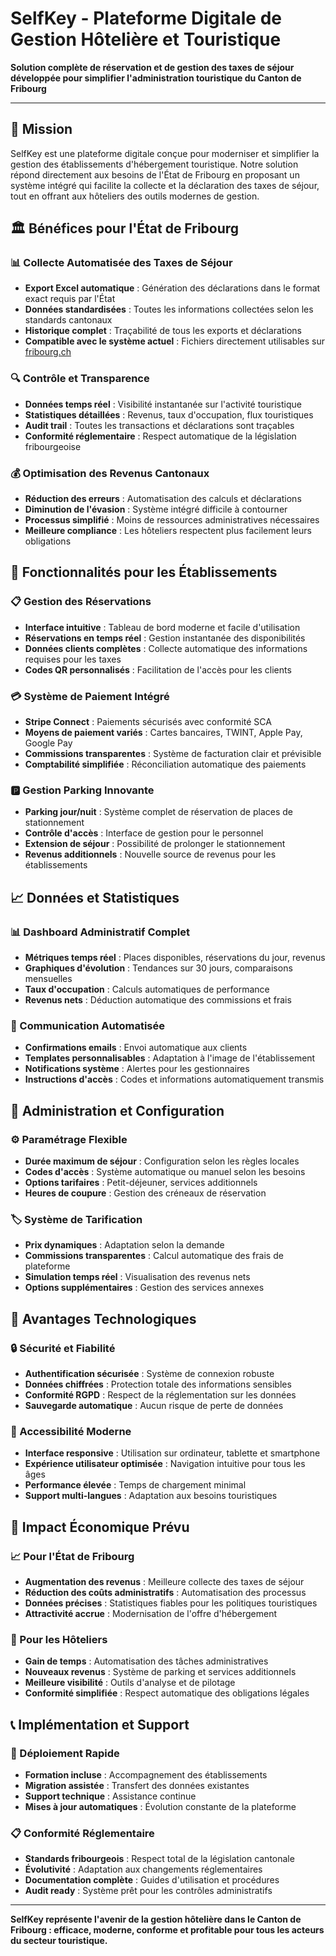 # SelfKey - Plateforme Digitale de Gestion Hôtelière et Touristique

**Solution complète de réservation et de gestion des taxes de séjour développée pour simplifier l'administration touristique du Canton de Fribourg**

---

## 🎯 Mission

SelfKey est une plateforme digitale conçue pour moderniser et simplifier la gestion des établissements d'hébergement touristique. Notre solution répond directement aux besoins de l'État de Fribourg en proposant un système intégré qui facilite la collecte et la déclaration des taxes de séjour, tout en offrant aux hôteliers des outils modernes de gestion.

## 🏛️ Bénéfices pour l'État de Fribourg

### 📊 Collecte Automatisée des Taxes de Séjour

- **Export Excel automatique** : Génération des déclarations dans le format exact requis par l'État
- **Données standardisées** : Toutes les informations collectées selon les standards cantonaux
- **Historique complet** : Traçabilité de tous les exports et déclarations
- **Compatible avec le système actuel** : Fichiers directement utilisables sur [fribourg.ch](https://fribourg.ch/fr/uft-ftv/checkin-fr-ts/)

### 🔍 Contrôle et Transparence

- **Données temps réel** : Visibilité instantanée sur l'activité touristique
- **Statistiques détaillées** : Revenus, taux d'occupation, flux touristiques
- **Audit trail** : Toutes les transactions et déclarations sont traçables
- **Conformité réglementaire** : Respect automatique de la législation fribourgeoise

### 💰 Optimisation des Revenus Cantonaux

- **Réduction des erreurs** : Automatisation des calculs et déclarations
- **Diminution de l'évasion** : Système intégré difficile à contourner
- **Processus simplifié** : Moins de ressources administratives nécessaires
- **Meilleure compliance** : Les hôteliers respectent plus facilement leurs obligations

## 🏨 Fonctionnalités pour les Établissements

### 📋 Gestion des Réservations

- **Interface intuitive** : Tableau de bord moderne et facile d'utilisation
- **Réservations en temps réel** : Gestion instantanée des disponibilités
- **Données clients complètes** : Collecte automatique des informations requises pour les taxes
- **Codes QR personnalisés** : Facilitation de l'accès pour les clients

### 💳 Système de Paiement Intégré

- **Stripe Connect** : Paiements sécurisés avec conformité SCA
- **Moyens de paiement variés** : Cartes bancaires, TWINT, Apple Pay, Google Pay
- **Commissions transparentes** : Système de facturation clair et prévisible
- **Comptabilité simplifiée** : Réconciliation automatique des paiements

### 🅿️ Gestion Parking Innovante

- **Parking jour/nuit** : Système complet de réservation de places de stationnement
- **Contrôle d'accès** : Interface de gestion pour le personnel
- **Extension de séjour** : Possibilité de prolonger le stationnement
- **Revenus additionnels** : Nouvelle source de revenus pour les établissements

## 📈 Données et Statistiques

### 📊 Dashboard Administratif Complet

- **Métriques temps réel** : Places disponibles, réservations du jour, revenus
- **Graphiques d'évolution** : Tendances sur 30 jours, comparaisons mensuelles
- **Taux d'occupation** : Calculs automatiques de performance
- **Revenus nets** : Déduction automatique des commissions et frais

### 📧 Communication Automatisée

- **Confirmations emails** : Envoi automatique aux clients
- **Templates personnalisables** : Adaptation à l'image de l'établissement
- **Notifications système** : Alertes pour les gestionnaires
- **Instructions d'accès** : Codes et informations automatiquement transmis

## 🔧 Administration et Configuration

### ⚙️ Paramétrage Flexible

- **Durée maximum de séjour** : Configuration selon les règles locales
- **Codes d'accès** : Système automatique ou manuel selon les besoins
- **Options tarifaires** : Petit-déjeuner, services additionnels
- **Heures de coupure** : Gestion des créneaux de réservation

### 🏷️ Système de Tarification

- **Prix dynamiques** : Adaptation selon la demande
- **Commissions transparentes** : Calcul automatique des frais de plateforme
- **Simulation temps réel** : Visualisation des revenus nets
- **Options supplémentaires** : Gestion des services annexes

## 🚀 Avantages Technologiques

### 🔒 Sécurité et Fiabilité

- **Authentification sécurisée** : Système de connexion robuste
- **Données chiffrées** : Protection totale des informations sensibles
- **Conformité RGPD** : Respect de la réglementation sur les données
- **Sauvegarde automatique** : Aucun risque de perte de données

### 📱 Accessibilité Moderne

- **Interface responsive** : Utilisation sur ordinateur, tablette et smartphone
- **Expérience utilisateur optimisée** : Navigation intuitive pour tous les âges
- **Performance élevée** : Temps de chargement minimal
- **Support multi-langues** : Adaptation aux besoins touristiques

## 🎯 Impact Économique Prévu

### 📈 Pour l'État de Fribourg

- **Augmentation des revenus** : Meilleure collecte des taxes de séjour
- **Réduction des coûts administratifs** : Automatisation des processus
- **Données précises** : Statistiques fiables pour les politiques touristiques
- **Attractivité accrue** : Modernisation de l'offre d'hébergement

### 🏨 Pour les Hôteliers

- **Gain de temps** : Automatisation des tâches administratives
- **Nouveaux revenus** : Système de parking et services additionnels
- **Meilleure visibilité** : Outils d'analyse et de pilotage
- **Conformité simplifiée** : Respect automatique des obligations légales

## 📞 Implémentation et Support

### 🚀 Déploiement Rapide

- **Formation incluse** : Accompagnement des établissements
- **Migration assistée** : Transfert des données existantes
- **Support technique** : Assistance continue
- **Mises à jour automatiques** : Évolution constante de la plateforme

### 📋 Conformité Réglementaire

- **Standards fribourgeois** : Respect total de la législation cantonale
- **Évolutivité** : Adaptation aux changements réglementaires
- **Documentation complète** : Guides d'utilisation et procédures
- **Audit ready** : Système prêt pour les contrôles administratifs

---

**SelfKey représente l'avenir de la gestion hôtelière dans le Canton de Fribourg : efficace, moderne, conforme et profitable pour tous les acteurs du secteur touristique.**
